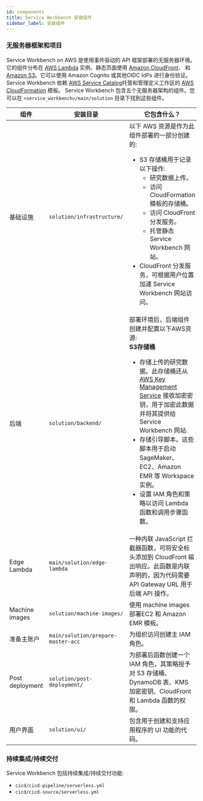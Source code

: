 ```yaml
---
id: components
title: Service Workbench 安装组件
sidebar_label: 安装组件
---
```


### 无服务器框架和项目

Service Workbench on AWS 是使用事件驱动的 API 框架部署的无服务器环境。它的组件分布在 [AWS Lambda](https://docs.aws.amazon.com/lambda/latest/operatorguide/intro.html) 实例、静态页面使用 [Amazon CloudFront](https://aws.amazon.com)、 和 [Amazon S3](https://docs.aws.amazon.com/AmazonS3/latest/userguide/Welcome.html)。它可以使用 Amazon Cognito 或其他OIDC IdPs 进行身份验证。 Service Workbench 依赖 [AWS Service Catalog](https://aws.amazon.com/servicecatalog/?aws-service-catalog.sort-by=item.additionalFields.createdDate&aws-service-catalog.sort-order=desc)托管和管理定义工作区的 [AWS CloudFormation](https://docs.aws.amazon.com/AWSCloudFormation/latest/UserGuide/Welcome.html) 模板。 Service Workbench 包含五个无服务器架构的组件。您可以在 `<service_workbench>/main/solution` 目录下找到这些组件。

|组件 |安装目录 |它包含什么？ |
| ------------ | ------------ |----------|
|基础设施 | `solution/infrastructure/` |以下 AWS 资源是作为此组件部署的一部分创建的:<br /><ul><li>S3 存储桶用于记录以下操作:<ul><li> 研究数据上传。 </li><li>访问 CloudFormation 模板的存储桶。</li><li>访问 CloudFront 分发服务。</li><li>托管静态 Service Workbench 网站。</li></ul><li> CloudFront 分发服务，可根据用户位置加速 Service Workbench 网站访问。</li></li></ul> |
|后端 | `solution/backend/` |部署环境后，后端组件创建并配置以下AWS资源:<br /><b>S3存储桶</b><ul><li>存储上传的研究数据。此存储桶还从 [AWS Key Management Service](https://docs.aws.amazon.com/kms/latest/developerguide/overview.html) 接收加密密钥，用于加密此数据并将其提供给 Service Workbench 网站.</li><li>存储引导脚本。这些脚本用于启动 SageMaker、EC2、Amazon EMR 等 Workspace 实例。</li><li>设置 IAM 角色和策略以访问 Lambda 函数和调用步骤函数。</li></ul>|
|Edge Lambda | `main/solution/edge-lambda` |一种内联 JavaScript 拦截器函数，可将安全标头添加到 CloudFront 输出响应。此函数是内联声明的，因为代码需要 API Gateway URL 用于后端 API 操作。 |
|Machine images | `solution/machine-images/` |使用 machine images 部署EC2 和 Amazon EMR 模板。 |
|准备主账户 | `main/solution/prepare-master-acc` |为组织访问创建主 IAM 角色。 |
|Post deployment | `solution/post-deployment/` |为部署后函数创建一个 IAM 角色，其策略授予对 S3 存储桶、DynamoDB 表、KMS 加密密钥、CloudFront 和 Lambda 函数的权限。 |
|用户界面 | `solution/ui/` |包含用于创建和支持应用程序的 UI 功能的代码。 |

### 持续集成/持续交付

Service Workbench 包括持续集成/持续交付功能:
- `cicd/cicd-pipeline/serverless.yml`
- `cicd/cicd-source/serverless.yml`


